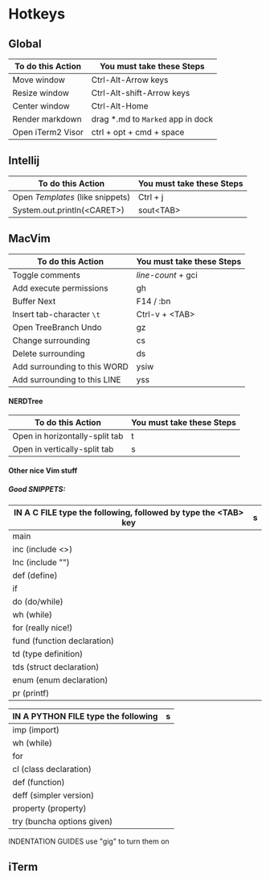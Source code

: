 Hotkeys
======

## Global

To do this Action       | You must take these Steps
------------------------|-----------------------------------
Move window             | Ctrl-Alt-Arrow keys 
Resize window           | Ctrl-Alt-shift-Arrow keys
Center window           | Ctrl-Alt-Home
Render markdown         | drag *.md to `Marked` app in dock
Open iTerm2 Visor       | ctrl + opt + cmd + space



## Intellij

To do this Action                   | You must take these Steps
------------------------------------|--------------------------
Open *Templates* (like snippets)    | Ctrl + j
System.out.println(\<CARET\>)       | sout\<TAB\>



## MacVim
To do this Action               | You must take these Steps
--------------------------------|--------------------------
Toggle comments                 | *line-count* + gci
Add execute permissions         | gh
Buffer Next                     | F14 / :bn
Insert tab-character `\t`       | Ctrl-v + \<TAB\>
Open TreeBranch Undo            | gz
Change surrounding              | cs
Delete surrounding              | ds
Add surrounding to this WORD    | ysiw
Add surrounding to this LINE    | yss



#### NERDTree
To do this Action               | You must take these Steps
--------------------------------|--------------------------
Open in horizontally-split tab  | t
Open in vertically-split tab    | s


#### Other nice Vim stuff

##### Good SNIPPETS:
IN A C FILE type the following, followed by type the \<TAB\> key | s
----------------------------|--
main                        | 
inc (include <>)            | 
Inc (include "")            |
def (define)                |
if                          |
do (do/while)               | 
wh (while)                  |
for (really nice!)          |
fund (function declaration) |
td (type definition)        |
tds (struct declaration)    |
enum (enum declaration)     |
pr (printf)                 |

IN A PYTHON FILE type the following | s
------------------------------------|--
imp (import)                        |
wh (while)                          |
for                                 |
cl (class declaration)              |
def (function)                      |
deff (simpler version)              |
property (property)                 |
try (buncha options given)          |


INDENTATION GUIDES
use "gig" to turn them on


## iTerm

